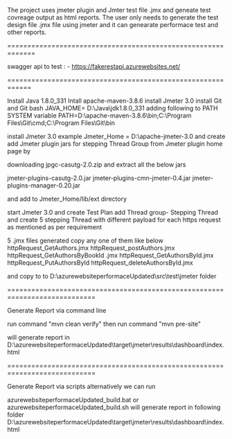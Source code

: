 
The project uses jmeter plugin and Jmter test file .jmx and geneate  test covreage output as html reports.
The user only needs to generate the test design file .jmx file using jmeter and it can genearate performace test and other reports.

=============================================================

swagger api to test : - https://fakerestapi.azurewebsites.net/ 

============================================================

Install Java 1.8.0_331
Intall apache-maven-3.8.6
install Jmeter 3.0
install Git and Git bash
JAVA_HOME= D:\Java\jdk1.8.0_331
adding following to PATH SYSTEM variable
PATH=D:\apache-maven-3.8.6\bin;C:\Program Files\Git\cmd;C:\Program Files\Git\bin

install Jmeter 3.0 
example  Jmeter_Home = D:\apache-jmeter-3.0
and create add Jmeter plugin jars for stepping Thread Group
from Jmeter plugin home page by

downloading jpgc-casutg-2.0.zip and extract all the below jars

jmeter-plugins-casutg-2.0.jar
jmeter-plugins-cmn-jmeter-0.4.jar
jmeter-plugins-manager-0.20.jar 

and add to Jmeter_Home/lib/ext directory

start Jmeter 3.0 and create Test Plan add Thread group- Stepping Thread and create 
5 stepping Thread with different payload for each  https request as mentioned as per requirement 

5 .jmx files generated copy any one of them like
below 
httpRequest_GetAuthors.jmx
httpRequest_postAuthors.jmx
httpRequest_GetAuthorsByBookId .jmx
httpRequest_GetAuthorsById.jmx
httpRequest_PutAuthorsById
httpRequest_deleteAuthorsById.jmx

and copy to 
to D:\azurewebsiteperformaceUpdated\src\test\jmeter folder

============================================================================

Generate Report via command line

run command "mvn clean verify"
then 
run command "mvn pre-site"

will generate report in
D:\azurewebsiteperformaceUpdated\target\jmeter\results\dashboard\index.html

============================================================================ 

Generate Report via scripts
alternatively we can run
 
azurewebsiteperformaceUpdated_build.bat or azurewebsiteperformaceUpdated_build.sh
will generate report in following folder
D:\azurewebsiteperformaceUpdated\target\jmeter\results\dashboard\index.html
